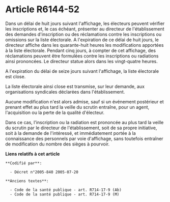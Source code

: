 # Article R6144-52

Dans un délai de huit jours suivant l'affichage, les électeurs peuvent vérifier les inscriptions et, le cas échéant,
présenter au directeur de l'établissement des demandes d'inscription ou des réclamations contre les inscriptions ou omissions
sur la liste électorale. A l'expiration de ce délai de huit jours, le directeur affiche dans les quarante-huit heures les
modifications apportées à la liste électorale. Pendant cinq jours, à compter de cet affichage, des réclamations peuvent être
formulées contre les inscriptions ou radiations ainsi prononcées. Le directeur statue alors dans les vingt-quatre heures.

A l'expiration du délai de seize jours suivant l'affichage, la liste électorale est close.

La liste électorale ainsi close est transmise, sur leur demande, aux organisations syndicales déclarées dans l'établissement.

Aucune modification n'est alors admise, sauf si un événement postérieur et prenant effet au plus tard la veille du scrutin
entraîne, pour un agent, l'acquisition ou la perte de la qualité d'électeur.

Dans ce cas, l'inscription ou la radiation est prononcée au plus tard la veille du scrutin par le directeur de
l'établissement, soit de sa propre initiative, soit à la demande de l'intéressé, et immédiatement portée à la connaissance
des personnels par voie d'affichage, sans toutefois entraîner de modification du nombre des sièges à pourvoir.

**Liens relatifs à cet article**

	**Codifié par**:

	  - Décret n°2005-840 2005-07-20

	**Anciens textes**:

	  - Code de la santé publique - art. R714-17-9 (Ab)
	  - Code de la santé publique - art. R714-17-9 (M)
